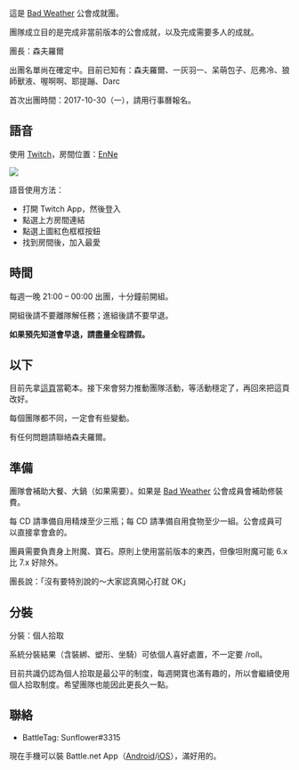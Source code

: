 這是 [Bad Weather](https://dalechou.github.io/guild/) 公會成就團。

團隊成立目的是完成非當前版本的公會成就，以及完成需要多人的成就。

團長：森夫羅爾

出團名單尚在確定中。目前已知有：森夫羅爾、一灰羽一、呆萌包子、厄弗冷、狼師獸液、喔啊啊、耶提蹦、Darc

首次出團時間：2017-10-30（一），請用行事曆報名。

## 語音

使用 [Twitch](https://app.twitch.tv/download)，房間位置：[EnNe](https://invite.twitch.tv/EnNe)

![](https://dalechou.github.com/raid2/Twitch.png)

語音使用方法：
- 打開 Twitch App，然後登入
- 點選上方房間連結
- 點選上圖紅色框框按鈕
- 找到房間後，加入最愛

## 時間

每週一晚 21:00 – 00:00 出團，十分鐘前開組。

開組後請不要離隊解任務；進組後請不要早退。

**如果預先知道會早退，請盡量全程請假。**

## 以下

目前先拿[這頁](https://dalechou.github.io/raid/)當範本。接下來會努力推動團隊活動，等活動穩定了，再回來把這頁改好。

每個團隊都不同，一定會有些變動。

有任何問題請聯絡森夫羅爾。

## 準備

團隊會補助大餐、大鍋（如果需要）。如果是 [Bad Weather](https://dalechou.github.io/guild/) 公會成員會補助修裝費。

每 CD 請準備自用精煉至少三瓶；每 CD 請準備自用食物至少一組。公會成員可以直接拿會倉的。

團員需要負責身上附魔、寶石。原則上使用當前版本的東西，但像坦附魔可能 6.x 比 7.x 好除外。

團長說：「沒有要特別說的～大家認真開心打就 OK」

## 分裝

分裝：個人拾取

系統分裝結果（含裝綁、塑形、坐騎）可依個人喜好處置，不一定要 /roll。

目前共識仍認為個人拾取是最公平的制度，每週開寶也滿有趣的，所以會繼續使用個人拾取制度。希望團隊也能因此更長久一點。

## 聯絡

- BattleTag: Sunflower#3315

現在手機可以裝 Battle.net App（[Android](https://play.google.com/store/apps/details?id=com.blizzard.messenger)/[iOS](https://itunes.apple.com/us/app/blizzard-battle-net/id1241040030)），滿好用的。
